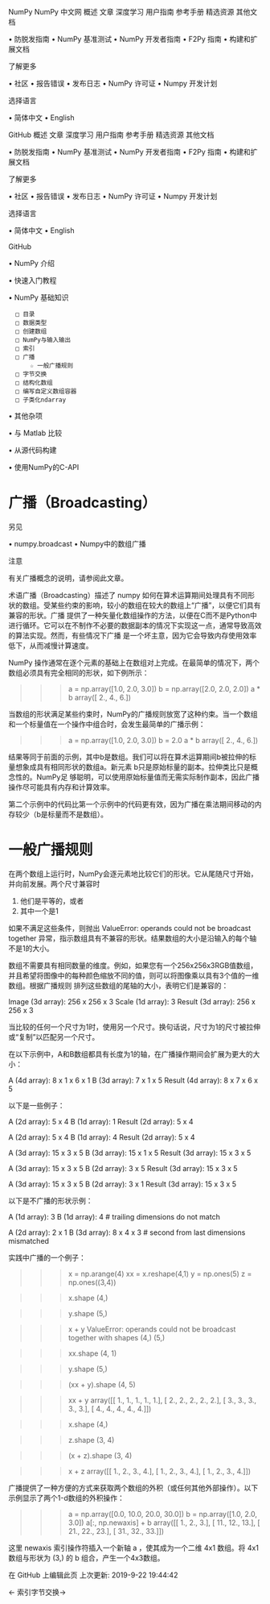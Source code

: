 NumPy NumPy 中文网
概述
文章
深度学习
用户指南
参考手册
精选资源
其他文档

  • 防脱发指南
  • NumPy 基准测试
  • NumPy 开发者指南
  • F2Py 指南
  • 构建和扩展文档

了解更多

  • 社区
  • 报告错误
  • 发布日志
  • NumPy 许可证
  • Numpy 开发计划

选择语言

  • 简体中文
  • English

GitHub
概述
文章
深度学习
用户指南
参考手册
精选资源
其他文档

  • 防脱发指南
  • NumPy 基准测试
  • NumPy 开发者指南
  • F2Py 指南
  • 构建和扩展文档

了解更多

  • 社区
  • 报告错误
  • 发布日志
  • NumPy 许可证
  • Numpy 开发计划

选择语言

  • 简体中文
  • English

GitHub

  • NumPy 介绍

  • 快速入门教程

  • NumPy 基础知识

      □ 目录
      □ 数据类型
      □ 创建数组
      □ NumPy与输入输出
      □ 索引
      □ 广播
          ☆ 一般广播规则
      □ 字节交换
      □ 结构化数组
      □ 编写自定义数组容器
      □ 子类化ndarray
  • 其他杂项

  • 与 Matlab 比较

  • 从源代码构建

  • 使用NumPy的C-API

# 广播（Broadcasting）

另见

  • numpy.broadcast
  • Numpy中的数组广播

注意

有关广播概念的说明，请参阅此文章。

术语广播（Broadcasting）描述了 numpy 如何在算术运算期间处理具有不同形状的数组。受某些约束的影响，较小的数组在较大的数组上“广播”，以便它们具有兼容的形状。广播
提供了一种矢量化数组操作的方法，以便在C而不是Python中进行循环。它可以在不制作不必要的数据副本的情况下实现这一点，通常导致高效的算法实现。然而，有些情况下广播
是一个坏主意，因为它会导致内存使用效率低下，从而减慢计算速度。

NumPy 操作通常在逐个元素的基础上在数组对上完成。在最简单的情况下，两个数组必须具有完全相同的形状，如下例所示：

>>> a = np.array([1.0, 2.0, 3.0])
>>> b = np.array([2.0, 2.0, 2.0])
>>> a * b
array([ 2.,  4.,  6.])

当数组的形状满足某些约束时，NumPy的广播规则放宽了这种约束。当一个数组和一个标量值在一个操作中组合时，会发生最简单的广播示例：

>>> a = np.array([1.0, 2.0, 3.0])
>>> b = 2.0
>>> a * b
array([ 2.,  4.,  6.])

结果等同于前面的示例，其中b是数组。我们可以将在算术运算期间b被拉伸的标量想象成具有相同形状的数组a。新元素 b只是原始标量的副本。拉伸类比只是概念性的。NumPy足
够聪明，可以使用原始标量值而无需实际制作副本，因此广播操作尽可能具有内存和计算效率。

第二个示例中的代码比第一个示例中的代码更有效，因为广播在乘法期间移动的内存较少（b是标量而不是数组）。

# 一般广播规则

在两个数组上运行时，NumPy会逐元素地比较它们的形状。它从尾随尺寸开始，并向前发展。两个尺寸兼容时

 1. 他们是平等的，或者
 2. 其中一个是1

如果不满足这些条件，则抛出 ValueError: operands could not be broadcast together 异常，指示数组具有不兼容的形状。结果数组的大小是沿输入的每个轴不是1的大小。

数组不需要具有相同数量的维度。例如，如果您有一个256x256x3RGB值数组，并且希望将图像中的每种颜色缩放不同的值，则可以将图像乘以具有3个值的一维数组。根据广播规则
排列这些数组的尾轴的大小，表明它们是兼容的：

Image  (3d array): 256 x 256 x 3
Scale  (1d array):             3
Result (3d array): 256 x 256 x 3

当比较的任何一个尺寸为1时，使用另一个尺寸。换句话说，尺寸为1的尺寸被拉伸或“复制”以匹配另一个尺寸。

在以下示例中，A和B数组都具有长度为1的轴，在广播操作期间会扩展为更大的大小：

A      (4d array):  8 x 1 x 6 x 1
B      (3d array):      7 x 1 x 5
Result (4d array):  8 x 7 x 6 x 5

以下是一些例子：

A      (2d array):  5 x 4
B      (1d array):      1
Result (2d array):  5 x 4

A      (2d array):  5 x 4
B      (1d array):      4
Result (2d array):  5 x 4

A      (3d array):  15 x 3 x 5
B      (3d array):  15 x 1 x 5
Result (3d array):  15 x 3 x 5

A      (3d array):  15 x 3 x 5
B      (2d array):       3 x 5
Result (3d array):  15 x 3 x 5

A      (3d array):  15 x 3 x 5
B      (2d array):       3 x 1
Result (3d array):  15 x 3 x 5

以下是不广播的形状示例：

A      (1d array):  3
B      (1d array):  4 # trailing dimensions do not match

A      (2d array):      2 x 1
B      (3d array):  8 x 4 x 3 # second from last dimensions mismatched

实践中广播的一个例子：

>>> x = np.arange(4)
>>> xx = x.reshape(4,1)
>>> y = np.ones(5)
>>> z = np.ones((3,4))

>>> x.shape
(4,)

>>> y.shape
(5,)

>>> x + y
ValueError: operands could not be broadcast together with shapes (4,) (5,)

>>> xx.shape
(4, 1)

>>> y.shape
(5,)

>>> (xx + y).shape
(4, 5)

>>> xx + y
array([[ 1.,  1.,  1.,  1.,  1.],
       [ 2.,  2.,  2.,  2.,  2.],
       [ 3.,  3.,  3.,  3.,  3.],
       [ 4.,  4.,  4.,  4.,  4.]])

>>> x.shape
(4,)

>>> z.shape
(3, 4)

>>> (x + z).shape
(3, 4)

>>> x + z
array([[ 1.,  2.,  3.,  4.],
       [ 1.,  2.,  3.,  4.],
       [ 1.,  2.,  3.,  4.]])

广播提供了一种方便的方式来获取两个数组的外积（或任何其他外部操作）。以下示例显示了两个1-d数组的外积操作：

>>> a = np.array([0.0, 10.0, 20.0, 30.0])
>>> b = np.array([1.0, 2.0, 3.0])
>>> a[:, np.newaxis] + b
array([[  1.,   2.,   3.],
       [ 11.,  12.,  13.],
       [ 21.,  22.,  23.],
       [ 31.,  32.,  33.]])

这里 newaxis 索引操作符插入一个新轴 a ，使其成为一个二维 4x1 数组。将 4x1 数组与形状为 (3,) 的 b 组合，产生一个4x3数组。

在 GitHub 上编辑此页
上次更新: 2019-9-22 19:44:42

← 索引字节交换→

